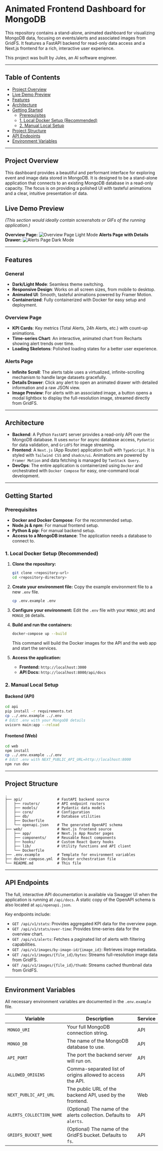 # Animated Frontend Dashboard for MongoDB

This repository contains a stand-alone, animated dashboard for visualizing MongoDB data, focusing on events/alerts and associated images from GridFS. It features a FastAPI backend for read-only data access and a Next.js frontend for a rich, interactive user experience.

This project was built by Jules, an AI software engineer.

---

## Table of Contents

- [Project Overview](#project-overview)
- [Live Demo Preview](#live-demo-preview)
- [Features](#features)
- [Architecture](#architecture)
- [Getting Started](#getting-started)
  - [Prerequisites](#prerequisites)
  - [1. Local Docker Setup (Recommended)](#1-local-docker-setup-recommended)
  - [2. Manual Local Setup](#2-manual-local-setup)
- [Project Structure](#project-structure)
- [API Endpoints](#api-endpoints)
- [Environment Variables](#environment-variables)

---

## Project Overview

This dashboard provides a beautiful and performant interface for exploring event and image data stored in MongoDB. It is designed to be a stand-alone application that connects to an existing MongoDB database in a read-only capacity. The focus is on providing a polished UI with tasteful animations and a clear, intuitive presentation of data.

## Live Demo Preview

*(This section would ideally contain screenshots or GIFs of the running application.)*

**Overview Page:**
![Overview Page Light Mode](placeholder.png)
**Alerts Page with Details Drawer:**
![Alerts Page Dark Mode](placeholder.png)

---

## Features

### General
- **Dark/Light Mode**: Seamless theme switching.
- **Responsive Design**: Works on all screen sizes, from mobile to desktop.
- **Animated UI**: Smooth, tasteful animations powered by Framer Motion.
- **Containerized**: Fully containerized with Docker for easy setup and deployment.

### Overview Page
- **KPI Cards**: Key metrics (Total Alerts, 24h Alerts, etc.) with count-up animations.
- **Time-series Chart**: An interactive, animated chart from Recharts showing alert trends over time.
- **Loading Skeletons**: Polished loading states for a better user experience.

### Alerts Page
- **Infinite Scroll**: The alerts table uses a virtualized, infinite-scrolling mechanism to handle large datasets gracefully.
- **Details Drawer**: Click any alert to open an animated drawer with detailed information and a raw JSON view.
- **Image Preview**: For alerts with an associated image, a button opens a modal lightbox to display the full-resolution image, streamed directly from GridFS.

---

## Architecture

- **Backend**: A Python `FastAPI` server provides a read-only API over the MongoDB database. It uses `motor` for async database access, `Pydantic` for data validation, and `GridFS` for image streaming.
- **Frontend**: A `Next.js` (App Router) application built with `TypeScript`. It is styled with `Tailwind CSS` and `shadcn/ui`. Animations are powered by `Framer Motion` and data fetching is managed by `TanStack Query`.
- **DevOps**: The entire application is containerized using `Docker` and orchestrated with `Docker Compose` for easy, one-command local development.

---

## Getting Started

### Prerequisites

-   **Docker and Docker Compose**: For the recommended setup.
-   **Node.js & npm**: For manual frontend setup.
-   **Python & pip**: For manual backend setup.
-   **Access to a MongoDB instance**: The application needs a database to connect to.

### 1. Local Docker Setup (Recommended)

1.  **Clone the repository:**
    ```bash
    git clone <repository-url>
    cd <repository-directory>
    ```
2.  **Create your environment file:**
    Copy the example environment file to a new `.env` file.
    ```bash
    cp .env.example .env
    ```
3.  **Configure your environment:**
    Edit the `.env` file with your `MONGO_URI` and `MONGO_DB` details.

4.  **Build and run the containers:**
    ```bash
    docker-compose up --build
    ```
    This command will build the Docker images for the API and the web app and start the services.

5.  **Access the application:**
    -   **Frontend:** `http://localhost:3000`
    -   **API Docs:** `http://localhost:8000/api/docs`

### 2. Manual Local Setup

#### Backend (API)
```bash
cd api
pip install -r requirements.txt
cp ../.env.example ../.env
# Edit .env with your MongoDB details
uvicorn main:app --reload
```

#### Frontend (Web)
```bash
cd web
npm install
cp ../.env.example ../.env
# Edit .env with NEXT_PUBLIC_API_URL=http://localhost:8000
npm run dev
```

---

## Project Structure

```
.
├── api/                # FastAPI backend source
│   ├── routers/        # API endpoint routers
│   ├── models/         # Pydantic data models
│   ├── core/           # Configuration
│   ├── db/             # Database utilities
│   ├── Dockerfile
│   └── openapi.json    # The generated OpenAPI schema
├── web/                # Next.js frontend source
│   ├── app/            # Next.js App Router pages
│   ├── components/     # Reusable React components
│   ├── hooks/          # Custom React Query hooks
│   ├── lib/            # Utility functions and API client
│   └── Dockerfile
├── .env.example        # Template for environment variables
├── docker-compose.yml  # Docker orchestration file
└── README.md           # This file
```

---

## API Endpoints

The full, interactive API documentation is available via Swagger UI when the application is running at `/api/docs`. A static copy of the OpenAPI schema is also located at `api/openapi.json`.

Key endpoints include:
- `GET /api/v1/stats`: Provides aggregated KPI data for the overview page.
- `GET /api/v1/stats/over-time`: Provides time-series data for the overview chart.
- `GET /api/v1/alerts`: Fetches a paginated list of alerts with filtering capabilities.
- `GET /api/v1/images/by-image-id/{image_id}`: Retrieves image metadata.
- `GET /api/v1/images/{file_id}/bytes`: Streams full-resolution image data from GridFS.
- `GET /api/v1/images/{file_id}/thumb`: Streams cached thumbnail data from GridFS.

---

## Environment Variables

All necessary environment variables are documented in the `.env.example` file.

| Variable               | Description                                                              | Service |
| ---------------------- | ------------------------------------------------------------------------ | ------- |
| `MONGO_URI`            | Your full MongoDB connection string.                                     | API     |
| `MONGO_DB`             | The name of the MongoDB database to use.                                 | API     |
| `API_PORT`             | The port the backend server will run on.                                 | API     |
| `ALLOWED_ORIGINS`      | Comma-separated list of origins allowed to access the API.               | API     |
| `NEXT_PUBLIC_API_URL`  | The public URL of the backend API, used by the frontend.                 | Web     |
| `ALERTS_COLLECTION_NAME`| (Optional) The name of the alerts collection. Defaults to `alerts`.      | API     |
| `GRIDFS_BUCKET_NAME`   | (Optional) The name of the GridFS bucket. Defaults to `fs`.              | API     |
